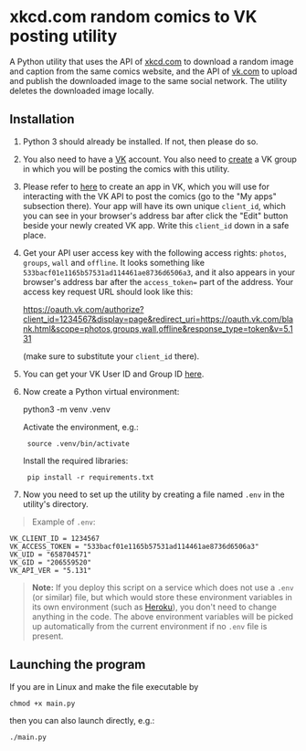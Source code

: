 # xkcd.com random comics to VK posting utility

A Python utility that uses the API of [xkcd.com](xkcd.com) to download a random image and caption from the same comics website, and the API of [vk.com](vk.com) to upload and publish the downloaded image to the same social network. The utility deletes the downloaded image locally.

## Installation

1. Python 3 should already be installed. If not, then please do so.
2. You also need to have a [VK](www.vk.com) account. You also need to [create](https://vk.com/groups?tab=admin) a VK group in which you will be posting the comics with this utility.
3. Please refer to [here](https://vk.com/dev) to create an app in VK, which you will use for interacting with the VK API to post the comics (go to the "My apps" subsection there). Your app will have its own unique `client_id`, which you can see in your browser's address bar after click the "Edit" button beside your newly created VK app. Write this `client_id` down in a safe place.
4. Get your API user access key with the following access rights: `photos`, `groups`, `wall` and `offline`. It looks something like `533bacf01e1165b57531ad114461ae8736d6506a3`, and it also appears in your browser's address bar after the `access_token=` part of the address. Your access key request URL should look like this:

    https://oauth.vk.com/authorize?client_id=1234567&display=page&redirect_uri=https://oauth.vk.com/blank.html&scope=photos,groups,wall,offline&response_type=token&v=5.131

    (make sure to substitute your `client_id` there).

5. You can get your VK User ID and Group ID [here](https://regvk.com/id/).

6. Now create a Python virtual environment:

    python3 -m venv .venv

    Activate the environment, e.g.:

        source .venv/bin/activate

    Install the required libraries:

        pip install -r requirements.txt

7. Now you need to set up the utility by creating a file named `.env` in the utility's directory.

> Example of `.env`:

    VK_CLIENT_ID = 1234567
    VK_ACCESS_TOKEN = "533bacf01e1165b57531ad114461ae8736d6506a3"
    VK_UID = "658704571"
    VK_GID = "206559520"
    VK_API_VER = "5.131"

> **Note:** If you deploy this script on a service which does not use a `.env` (or similar) file, but which would store these environment variables in its own environment (such as [Heroku](http://heroku.com)), you don't need to change anything in the code. The above environment variables will be picked up automatically from the current environment if no `.env` file is present.

## Launching the program

If you are in Linux and make the file executable by

    chmod +x main.py

then you can also launch directly, e.g.:

    ./main.py
